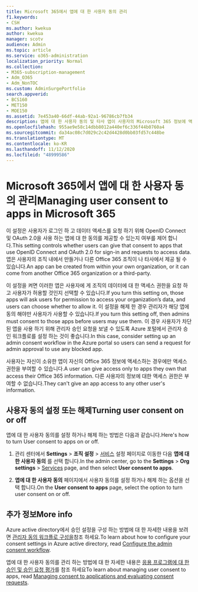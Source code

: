 ```yaml
---
title: Microsoft 365에서 앱에 대 한 사용자 동의 관리
f1.keywords:
- CSH
ms.author: kwekua
author: kwekua
manager: scotv
audience: Admin
ms.topic: article
ms.service: o365-administration
localization_priority: Normal
ms.collection:
- M365-subscription-management
- Adm_O365
- Adm_NonTOC
ms.custom: AdminSurgePortfolio
search.appverid:
- BCS160
- MET150
- MOE150
ms.assetid: 7e453a40-66df-44ab-92a1-96786cb7fb34
description: 앱에 대 한 사용자 동의 및 타사 앱이 사용자의 Microsoft 365 정보에 액세스할 수 있도록 설정 하는 방법에 대해 알아봅니다.
ms.openlocfilehash: 955ae9e58c14dbb8012a440ef6c336f44b0760a4
ms.sourcegitcommit: da34ac08c7d029c2c42d4428d0bb03fd57c448be
ms.translationtype: MT
ms.contentlocale: ko-KR
ms.lasthandoff: 11/12/2020
ms.locfileid: "48999586"
---
```

# <a name="managing-user-consent-to-apps-in-microsoft-365"></a><span data-ttu-id="e9f9d-103">Microsoft 365에서 앱에 대 한 사용자 동의 관리</span><span class="sxs-lookup"><span data-stu-id="e9f9d-103">Managing user consent to apps in Microsoft 365</span></span>

<span data-ttu-id="e9f9d-104">이 설정은 사용자가 로그인 하 고 데이터 액세스를 요청 하기 위해 OpenID Connect 및 OAuth 2.0을 사용 하는 앱에 대 한 동의를 제공할 수 있는지 여부를 제어 합니다.</span><span class="sxs-lookup"><span data-stu-id="e9f9d-104">This setting controls whether users can give that consent to apps that use OpenID Connect and OAuth 2.0 for sign-in and requests to access data.</span></span> <span data-ttu-id="e9f9d-105">앱은 사용자의 조직 내에서 만들거나 다른 Office 365 조직이 나 타사에서 제공 될 수 있습니다.</span><span class="sxs-lookup"><span data-stu-id="e9f9d-105">An app can be created from within your own organization, or it can come from another Office 365 organization or a third-party.</span></span>

<span data-ttu-id="e9f9d-106">이 설정을 켜면 이러한 앱은 사용자에 게 조직의 데이터에 대 한 액세스 권한을 요청 하 고 사용자가 허용할 것인지 선택할 수 있습니다.</span><span class="sxs-lookup"><span data-stu-id="e9f9d-106">If you turn this setting on, those apps will ask users for permission to access your organization’s data, and users can choose whether to allow it.</span></span> <span data-ttu-id="e9f9d-107">이 설정을 해제 한 경우 관리자가 해당 앱에 동의 해야만 사용자가 사용할 수 있습니다.</span><span class="sxs-lookup"><span data-stu-id="e9f9d-107">If you turn this setting off, then admins must consent to those apps before users may use them.</span></span> <span data-ttu-id="e9f9d-108">이 경우 사용자가 차단 된 앱을 사용 하기 위해 관리자 승인 요청을 보낼 수 있도록 Azure 포털에서 관리자 승인 워크플로를 설정 하는 것이 좋습니다.</span><span class="sxs-lookup"><span data-stu-id="e9f9d-108">In this case, consider setting up an admin consent workflow in the Azure portal so users can send a request for admin approval to use any blocked app.</span></span>

<span data-ttu-id="e9f9d-109">사용자는 자신이 소유한 앱이 자신의 Office 365 정보에 액세스하는 경우에만 액세스 권한을 부여할 수 있습니다.</span><span class="sxs-lookup"><span data-stu-id="e9f9d-109">A user can give access only to apps they own that access their Office 365 information.</span></span> <span data-ttu-id="e9f9d-110">다른 사용자의 정보에 대한 액세스 권한은 부여할 수 없습니다.</span><span class="sxs-lookup"><span data-stu-id="e9f9d-110">They can't give an app access to any other user's information.</span></span>

## <a name="turning-user-consent-on-or-off"></a><span data-ttu-id="e9f9d-111">사용자 동의 설정 또는 해제</span><span class="sxs-lookup"><span data-stu-id="e9f9d-111">Turning user consent on or off</span></span>
<span data-ttu-id="e9f9d-112"><a name="__toc379982114"> </a></span><span class="sxs-lookup"><span data-stu-id="e9f9d-112"><a name="__toc379982114"> </a></span></span>

<span data-ttu-id="e9f9d-113">앱에 대 한 사용자 동의를 설정 하거나 해제 하는 방법은 다음과 같습니다.</span><span class="sxs-lookup"><span data-stu-id="e9f9d-113">Here's how to turn User consent to apps on or off.</span></span>

1. <span data-ttu-id="e9f9d-114">관리 센터에서 **Settings** \> **조직 설정**  >  [서비스](https://go.microsoft.com/fwlink/p/?linkid=2053743) 설정 페이지로 이동한 다음 **앱에 대 한 사용자 동의** 를 선택 합니다.</span><span class="sxs-lookup"><span data-stu-id="e9f9d-114">In the admin center, go to the **Settings** \> **Org settings** > [Services](https://go.microsoft.com/fwlink/p/?linkid=2053743) page, and then select **User consent to apps**.</span></span>

2. <span data-ttu-id="e9f9d-115">**앱에 대 한 사용자 동의** 페이지에서 사용자 동의를 설정 하거나 해제 하는 옵션을 선택 합니다.</span><span class="sxs-lookup"><span data-stu-id="e9f9d-115">On the **User consent to apps** page, select the option to turn user consent on or off.</span></span>

## <a name="more-info"></a><span data-ttu-id="e9f9d-116">추가 정보</span><span class="sxs-lookup"><span data-stu-id="e9f9d-116">More info</span></span>
<span data-ttu-id="e9f9d-117"><a name="__toc379982114"> </a></span><span class="sxs-lookup"><span data-stu-id="e9f9d-117"><a name="__toc379982114"> </a></span></span>

<span data-ttu-id="e9f9d-118">Azure active directory에서 승인 설정을 구성 하는 방법에 대 한 자세한 내용을 보려면 [관리자 동의 워크플로 구성을](https://docs.microsoft.com/azure/active-directory/manage-apps/configure-admin-consent-workflow)참조 하세요.</span><span class="sxs-lookup"><span data-stu-id="e9f9d-118">To learn about how to configure your consent settings in Azure active directory, read [Configure the admin consent workflow](https://docs.microsoft.com/azure/active-directory/manage-apps/configure-admin-consent-workflow).</span></span>

<span data-ttu-id="e9f9d-119">앱에 대 한 사용자 동의를 관리 하는 방법에 대 한 자세한 내용은 [응용 프로그램에 대 한 승인 및 승인 요청 평가](https://docs.microsoft.com/azure/active-directory/manage-apps/manage-consent-requests)를 참조 하세요</span><span class="sxs-lookup"><span data-stu-id="e9f9d-119">To learn about managing user consent to apps, read [Managing consent to applications and evaluating consent requests](https://docs.microsoft.com/azure/active-directory/manage-apps/manage-consent-requests).</span></span>